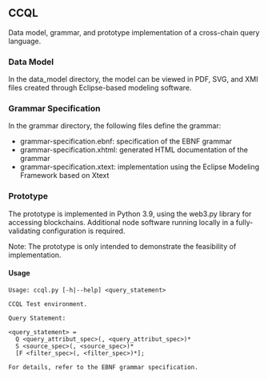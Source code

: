 ## CCQL

Data model, grammar, and prototype implementation of a cross-chain query language.

### Data Model

In the data_model directory, the model can be viewed in PDF, SVG, and XMI files created through Eclipse-based modeling software.

### Grammar Specification

In the grammar directory, the following files define the grammar:

- grammar-specification.ebnf: specification of the EBNF grammar
- grammar-specification.xhtml: generated HTML documentation of the grammar
- grammar-specification.xtext: implementation using the Eclipse Modeling Framework based on Xtext

### Prototype

The prototype is implemented in Python 3.9, using the web3.py library for accessing blockchains. Additional node software running locally in a fully-validating configuration is required.

Note: The prototype is only intended to demonstrate the feasibility of implementation.

#### Usage

```
Usage: ccql.py [-h|--help] <query_statement>

CCQL Test environment.

Query Statement:

<query_statement> =
  Q <query_attribut_spec>(, <query_attribut_spec>)*
  S <source_spec>(, <source_spec>)*
  [F <filter_spec>(, <filter_spec>)*];

For details, refer to the EBNF grammar specification.
```

